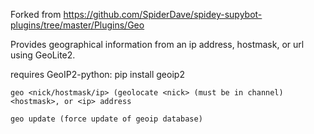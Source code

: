 Forked from https://github.com/SpiderDave/spidey-supybot-plugins/tree/master/Plugins/Geo

Provides geographical information from an ip address, hostmask, or url using GeoLite2.

requires GeoIP2-python:
pip install geoip2

```
geo <nick/hostmask/ip> (geolocate <nick> (must be in channel) <hostmask>, or <ip> address
```
```
geo update (force update of geoip database)
```
